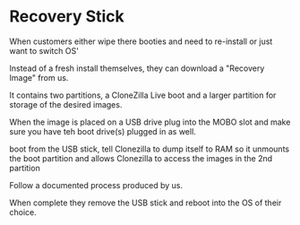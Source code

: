 # Recovery Stick


When customers either wipe there booties and need to re-install or just want to switch OS'

Instead of a fresh install themselves, they can download a "Recovery Image" from us.

It contains two partitions, a CloneZilla Live boot and a larger partition for storage of the desired images.

When the image is placed on a USB drive plug into the MOBO slot and make sure you have teh boot drive(s) plugged in as well.

boot from the USB stick, tell Clonezilla to dump itself to RAM so it unmounts the boot partition and allows Clonezilla to access the images in the 2nd partition

Follow a documented process produced by us.

When complete they remove the USB stick and reboot into the OS of their choice.
